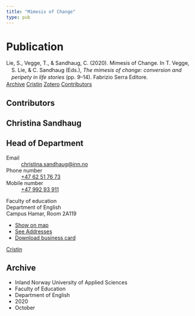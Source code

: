 ```yaml
---
title: "Mimesis of Change"
type: pub
---
```

<h1>Publication</h1>
<article id="csl-bib-container-7STJEVQY" class="csl-bib-container">
  <div class="csl-bib-body" style="line-height: 1.35; padding-left: 1em; text-indent:-1em;">
  <div class="csl-entry">Lie, S., Vegge, T., &amp; Sandhaug, C. (2020). Mimesis of Change. In T. Vegge, S. Lie, &amp; C. Sandhaug (Eds.), <i>The mimesis of change: conversion and peripety in life stories</i> (pp. 9&#x2013;14). Fabrizio Serra Editore.</div>
</div>
  <div class="csl-bib-buttons">
    <a href="#taxonomy-article-7STJEVQY" class="csl-bib-button">Archive</a>
    <a href="https://app.cristin.no/results/show.jsf?id=1841548" alt="Cristin URL" class="csl-bib-button">Cristin</a>
    <a href="http://zotero.org/groups/5022929/items/7STJEVQY" alt="Zotero URL" class="csl-bib-button">Zotero</a>
    <a href="#contributors-article-7STJEVQY" class="csl-bib-button">Contributors</a>
  </div>
  <div id="csl-bib-meta-container-7STJEVQY"></div>
</article>
<div id="csl-bib-meta-7STJEVQY" class="csl-bib-meta">
  <article id="contributors-article-7STJEVQY" class="contributors-article">
    <h1>Contributors</h1>
    <div class="personas">
<div class="vrtx-hinn-person-card">
<div class="photo">
<i class="lar la-user-circle missing-person"></i>
</div>
<div class="info">
<hgroup><h1>Christina Sandhaug</h1>
<h2>Head of Department</h2>
</hgroup><dl>
<dt>Email</dt>
<dd>
<a href="mailto:christina.sandhaug@inn.no">christina.sandhaug@inn.no</a>
</dd>
<dt>Phone number</dt>
<dd><a href="tel:+4762517673">
+47 62 51 76 73
</a></dd>
<dt>Mobile number</dt>
<dd><a href="tel:+4799293911">
+47 992 93 911
</a></dd>
</dl>
<p>
Faculty of education<br>
Department of English<br>
Campus Hamar,
Room 2A119
</p>
<ul class="vrtx-hinn-links">
<li><a href="https://www.google.com/maps?q=60.79636,11.07506">Show on map</a></li>
<li><a href="https://www.inn.no/english/find-an-employee/christina-sandhaug.html#vrtx-hinn-addresses">See Addresses</a></li>
<li><a href="https://www.inn.no/english/find-an-employee/christina-sandhaug.html?vrtx=vcf">Download business card</a></li>
</ul>
</div>
</div>
<a href="https://app.cristin.no/persons/show.jsf?id=18745" alt="Cristin URL" class="personas-cristin">Cristin</a>
</div>
  </article>
  <article id="taxonomy-article-7STJEVQY" class="taxonomy-article">
    <h1>Archive</h1>
    <ul>
      <li>Inland Norway University of Applied Sciences</li>
      <li>Faculty of Education</li>
      <li>Department of English</li>
      <li>2020</li>
      <li>October</li>
    </ul>
  </article>
</div>
